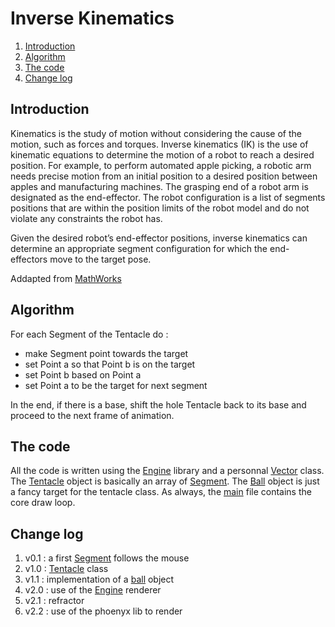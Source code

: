 # Inverse Kinematics

1. [Introduction](#introduction)
2. [Algorithm](#algorithm)
3. [The code](#the-code)
4. [Change log](#change-log)

## Introduction

Kinematics is the study of motion without considering the cause of the motion, such as forces and torques. Inverse kinematics (IK) is the use of kinematic equations to determine the motion of a robot to reach a desired position. For example, to perform automated apple picking, a robotic arm needs precise motion from an initial position to a desired position between apples and manufacturing machines. The grasping end of a robot arm is designated as the end-effector. The robot configuration is a list of segments positions that are within the position limits of the robot model and do not violate any constraints the robot has.

Given the desired robot’s end-effector positions, inverse kinematics can determine an appropriate segment configuration for which the end-effectors move to the target pose.

Addapted from [MathWorks](https://fr.mathworks.com/discovery/inverse-kinematics.html)

## Algorithm

For each Segment of the Tentacle do :

* make Segment point towards the target
* set Point a so that Point b is on the target
* set Point b based on Point a
* set Point a to be the target for next segment

In the end, if there is a base, shift the hole Tentacle back to its base and proceed to the next frame of animation.

## The code

All the code is written using the [Engine](engine.py) library and a personnal [Vector](vector.py) class. The [Tentacle](tentacle.py) object is basically an array of [Segment](segment.py). The [Ball](ball.py) object is just a fancy target for the tentacle class. As always, the [main](main.py) file contains the core draw loop.

## Change log

1.  v0.1 : a first [Segment](segment.py) follows the mouse
2.  v1.0 : [Tentacle](tentacle.py) class
3.  v1.1 : implementation of a [ball](ball.py) object
4.  v2.0 : use of the [Engine](engine.py) renderer
5.  v2.1 : refractor
6.  v2.2 : use of the phoenyx lib to render
